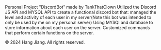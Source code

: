 Personal Project "DiscordBot" made by TankThatClown
Utilized the Discord JS API and MYSQL API to create a functional discord bot that:
managed the level and activity of each user in my server(Note this bot was intended to only be used by me on my personal server)
Using MYSQl and database to store information about each user on the server.
Customized commands that perform certain functions on the server.

© 2024 Hang Jiang. All rights reserved.
